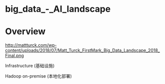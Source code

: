 # big_data_-_AI_landscape

# Overview
http://mattturck.com/wp-content/uploads/2018/07/Matt_Turck_FirstMark_Big_Data_Landscape_2018_Final.png


Infrastructure (基础设施)

Hadoop on-premise (本地化部署)

